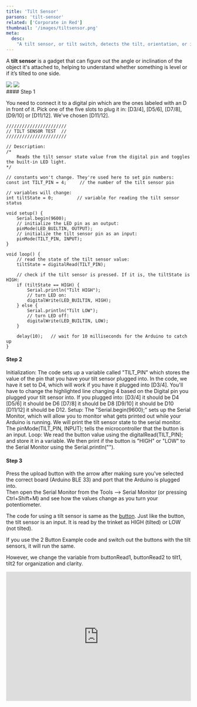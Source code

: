 ```yaml
---
title: 'Tilt Sensor'
parsons: 'tilt-sensor'
related: ['Corporate in Red']
thumbnail: '/images/tiltsensor.png'
meta:
  desc:
    "A tilt sensor, or tilt switch, detects the tilt, orientation, or inclination of movement. It is also sensitive to the direction of the movement."
---
```


A **tilt sensor** is a gadget that can figure out the angle or inclination of the object it's attached to, helping to understand whether something is level or if it’s tilted to one side. 


<collapsible title="Arduino set up">

<step>
<div slot="left">
    <img src="/images/digitalpintilt.png">
    <img src="/images/digitalpintilt2.png">
</div>
#### Step 1

You need to connect it to a digital pin which are the ones labeled with an D in front of it. Pick one of the five slots to plug it in: [D3/4], [D5/6], [D7/8], [D9/10] or [D11/12]. We've chosen [D11/12]. 
</step>

<step>
<div slot="left">

```arduino
/////////////////////// 
// TILT SENSOR TEST  //
///////////////////////

// Description: 
/*
    Reads the tilt sensor state value from the digital pin and toggles the built-in LED light.
*/

// constants won't change. They're used here to set pin numbers:
const int TILT_PIN = 4;     // the number of the tilt sensor pin

// variables will change:
int tiltState = 0;         // variable for reading the tilt sensor status

void setup() {
    Serial.begin(9600); 
    // initialize the LED pin as an output:
    pinMode(LED_BUILTIN, OUTPUT);
    // initialize the tilt sensor pin as an input:
    pinMode(TILT_PIN, INPUT);
}

void loop() {
    // read the state of the tilt sensor value:
    tiltState = digitalRead(TILT_PIN);

    // check if the tilt sensor is pressed. If it is, the tiltState is HIGH:
    if (tiltState == HIGH) {
        Serial.println("Tilt HIGH"); 
        // turn LED on:
        digitalWrite(LED_BUILTIN, HIGH);
    } else {
        Serial.println("Tilt LOW"); 
        // turn LED off:
        digitalWrite(LED_BUILTIN, LOW);
    }
    
    delay(10);   // wait for 10 milliseconds for the Arduino to catch up
}
```
</div>

#### Step 2

Initialization: The code sets up a variable called "TILT_PIN" which stores the value of the pin that you have your tilt sensor plugged into. In the code, we have it set to D4, which will work if you have it plugged into [D3/4]. 
You'll have to change the highlighted line changing 4 based on the Digital pin you plugged your tilt sensor into. If you plugged into: 
[D3/4] it should be D4 
[D5/6] it should be D6
[D7/8] it should be D8
[D9/10] it should be D10
[D11/12] it should be D12.
Setup: The "Serial.begin(9600);" sets up the Serial Monitor, which will allow you to monitor what gets printed out while your Arduino is running. We will print the tilt sensor state to the serial monitor. The pinMode(TILT_PIN, INPUT); tells the microcontroller that the button is an input. 
Loop: We read the button value using the digitalRead(TILT_PIN); and store it in a variable. We then print if the button is "HIGH" or "LOW" to the Serial Monitor using the Serial.println(""). 
 
</step>
<step img="/images/uploadbutton.png">

#### Step 3

Press the upload button with the arrow after making sure you've selected the correct board (Arduino BLE 33) and port that the Arduino is plugged into.  
</step>
<step img="/images/serialmonitor.png">
Then open the Serial Monitor from the Tools --> Serial Monitor (or pressing Ctrl+Shift+M) and see how the values change as you turn your potentiometer.
</step>
</collapsible>


<collapsible title="Trinket Assembly">

The code for using a tilt sensor is same as the [button](/_site/foundations/button/index.html). Just like the button, the tilt sensor is an input. It is read by the trinket as HIGH (tilted) or LOW (not tilted).

If you use the 2 Button Example code and switch out the buttons with the tilt sensors, it will run the same. 

However, we change the variable from buttonRead1, buttonRead2 to tilt1, tilt2 for organization and clarity.

<div style="position:relative;height:0;padding-bottom:70%;overflow:hidden;"><iframe style="position:absolute;top:0;left:0;width:100%;height:100%;" src="https://maker.makecode.com/#pub:_9abdHwYLUWdM" frameborder="0" sandbox="allow-popups allow-forms allow-scripts allow-same-origin"></iframe></div>

</collapsible>
